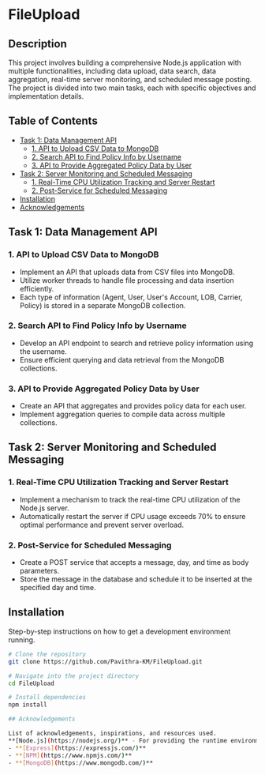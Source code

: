 # FileUpload

## Description

This project involves building a comprehensive Node.js application with multiple functionalities, including data upload, data search, data aggregation, real-time server monitoring, and scheduled message posting. The project is divided into two main tasks, each with specific objectives and implementation details.


## Table of Contents

- [Task 1: Data Management API](#task-1-data-management-api)
  - [1. API to Upload CSV Data to MongoDB](#1-api-to-upload-xlsx-csv-data-to-mongodb)
  - [2. Search API to Find Policy Info by Username](#2-search-api-to-find-policy-info-by-username)
  - [3. API to Provide Aggregated Policy Data by User](#3-api-to-provide-aggregated-policy-data-by-user)
- [Task 2: Server Monitoring and Scheduled Messaging](#task-2-server-monitoring-and-scheduled-messaging)
  - [1. Real-Time CPU Utilization Tracking and Server Restart](#1-real-time-cpu-utilization-tracking-and-server-restart)
  - [2. Post-Service for Scheduled Messaging](#2-post-service-for-scheduled-messaging)
- [Installation](#installation)
- [Acknowledgements](#acknowledgements)

## Task 1: Data Management API

### 1. API to Upload CSV Data to MongoDB

- Implement an API that uploads data from CSV files into MongoDB.
- Utilize worker threads to handle file processing and data insertion efficiently.
- Each type of information (Agent, User, User's Account, LOB, Carrier, Policy) is stored in a separate MongoDB collection.

### 2. Search API to Find Policy Info by Username

- Develop an API endpoint to search and retrieve policy information using the username.
- Ensure efficient querying and data retrieval from the MongoDB collections.

### 3. API to Provide Aggregated Policy Data by User

- Create an API that aggregates and provides policy data for each user.
- Implement aggregation queries to compile data across multiple collections.

## Task 2: Server Monitoring and Scheduled Messaging

### 1. Real-Time CPU Utilization Tracking and Server Restart

- Implement a mechanism to track the real-time CPU utilization of the Node.js server.
- Automatically restart the server if CPU usage exceeds 70% to ensure optimal performance and prevent server overload.

### 2. Post-Service for Scheduled Messaging

- Create a POST service that accepts a message, day, and time as body parameters.
- Store the message in the database and schedule it to be inserted at the specified day and time.
  
## Installation

Step-by-step instructions on how to get a development environment running.

```bash
# Clone the repository
git clone https://github.com/Pavithra-KM/FileUpload.git

# Navigate into the project directory
cd FileUpload

# Install dependencies
npm install

## Acknowledgements

List of acknowledgements, inspirations, and resources used.
**[Node.js](https://nodejs.org/)** - For providing the runtime environment that powers this application.
- **[Express](https://expressjs.com/)**
- **[NPM](https://www.npmjs.com/)**
- **[MongoDB](https://www.mongodb.com/)**
